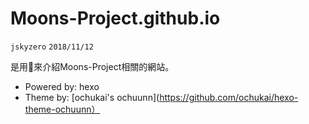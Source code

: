 # Moons-Project.github.io
`jskyzero` `2018/11/12`

是用來介紹Moons-Project相關的網站。

+ Powered by: hexo
+ Theme by: [ochukai's ochuunn](https://github.com/ochukai/hexo-theme-ochuunn）

